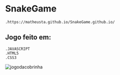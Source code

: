 # SnakeGame
    .https://matheusta.github.io/SnakeGame.github.io/
## Jogo feito em:
    
    .JAVASCRIPT
    .HTML5
    .CSS3

![jogodacobrinha](https://user-images.githubusercontent.com/35041966/45797171-9cf2f400-bc7a-11e8-97a5-c6f363d11066.png)
